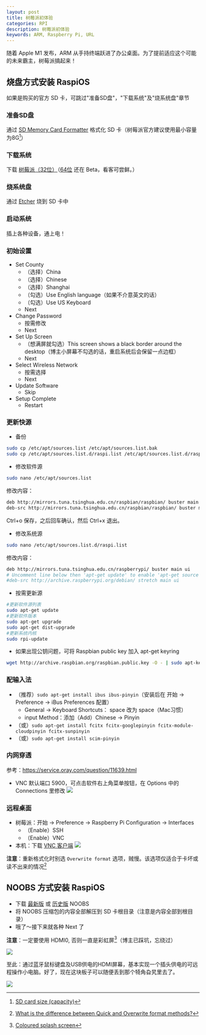```yaml
---
layout: post
title: 树莓派初体验
categories: RPI
description: 树莓派初体验
keywords: ARM, Raspberry Pi, URL
---
```



随着 Apple M1 发布，ARM 从手持终端跃进了办公桌面。为了提前适应这个可能的未来霸主，树莓派搞起来！

## 烧盘方式安装 RaspiOS
如果是购买的官方 SD 卡，可跳过"准备SD盘"，"下载系统"及"烧系统盘"章节

### 准备SD盘
通过 [SD Memory Card Formatter](https://www.sdcard.org/downloads/formatter/) 格式化 SD 卡（树莓派官方建议使用最小容量为8G[^1]）

### 下载系统
下载 [树莓派（32位）](http://downloads.raspberrypi.org/raspios_full_armhf/images/?C=M;O=D)（[64位](http://downloads.raspberrypi.org/raspios_arm64/images/?C=M;O=D) 还在 Beta，看客可尝鲜。）

### 烧系统盘
通过 [Etcher](https://www.etcher.net/download/) 烧到 SD 卡中

### 启动系统
插上各种设备，通上电！

### 初始设置
- Set County
  - （选择）China
  - （选择）Chinese
  - （选择）Shanghai
  - （勾选）Use English language（如果不介意英文的话）
  - （勾选）Use US Keyboard
  - Next
- Change Password
  - 按需修改
  - Next
- Set Up Screen
  - （想满屏就勾选）This screen shows a black border around the desktop（博主小屏幕不勾选的话，重启系统后会保留一点边框）
  - Next
- Select Wireless Network
  - 按需选择
  - Next
- Update Software
  - Skip
- Setup Complete
  - Restart

### 更新快源
- 备份
```bash
sudo cp /etc/apt/sources.list /etc/apt/sources.list.bak
sudo cp /etc/apt/sources.list.d/raspi.list /etc/apt/sources.list.d/raspi.list.bak
```
- 修改软件源
```bash
sudo nano /etc/apt/sources.list
```
修改内容：
```bash
deb http://mirrors.tuna.tsinghua.edu.cn/raspbian/raspbian/ buster main non-free contrib
deb-src http://mirrors.tuna.tsinghua.edu.cn/raspbian/raspbian/ buster main non-free contrib
```
Ctrl+o 保存，之后回车确认，然后 Ctrl+x 退出。
- 修改系统源
```bash
sudo nano /etc/apt/sources.list.d/raspi.list
```
修改内容：
```bash
deb http://mirrors.tuna.tsinghua.edu.cn/raspberrypi/ buster main ui
# Uncomment line below then 'apt-get update' to enable 'apt-get source'
#deb-src http://archive.raspberrypi.org/debian/ stretch main ui
```
- 按需更新源
```bash
#更新软件源列表
sudo apt-get update
#更新软件版本
sudo apt-get upgrade
sudo apt-get dist-upgrade
#更新系统内核
sudo rpi-update
```
- 如果出现公钥问题，可将 Raspbian public key 加入 apt-get keyring
```bash
wget http://archive.raspbian.org/raspbian.public.key -O - | sudo apt-key add -
```

### 配输入法
- （推荐）`sudo apt-get install ibus ibus-pinyin`（安装后在 开始 -> Preference -> iBus Preferences 配置）
  - General -> Keyboard Shortcuts： <Super>space 改为 <Control>space（Mac习惯）
  - input Method：添加（Add）Chinese -> Pinyin
- （或）`sudo apt-get install fcitx fcitx-googlepinyin fcitx-module-cloudpinyin fcitx-sunpinyin`
- （或）`sudo apt-get install scim-pinyin`

### 内网穿透
参考：https://service.oray.com/question/11639.html
- VNC 默认端口 5900，可点击软件右上角菜单按钮，在 Options 中的 Connections 里修改
![](/images/posts/2020/11/WX20201126-223002@2x.png)

### 远程桌面
- 树莓派：开始 -> Preference -> Raspberry Pi Configuration -> Interfaces
  - （Enable）SSH
  - （Enable）VNC
- 本机：下载 [VNC 客户端](https://www.realvnc.com/en/connect/download/viewer/)
![](/images/posts/2020/11/WX20201127-180627@2x.png)

**注意**：重新格式化时别选 `Overwrite format` 选项，贼慢。该选项仅适合于卡坏或读不出来的情况[^2]

## NOOBS 方式安装 RaspiOS
- 下载 [最新版](https://www.raspberrypi.org/downloads/noobs/) 或 [历史版](http://downloads.raspberrypi.org/NOOBS/images/?C=M;O=D) NOOBS
- 将 NOOBS 压缩包的内容全部解压到 SD 卡根目录（注意是内容全部到根目录）
- 哦了～接下来就各种 Next 了

**注意**：一定要使用 HDMI0, 否则一直是彩虹屏[^3]（博主已踩坑，忘绕过）

![](/images/posts/2020/11/Debug-screen.jpg)

至此：通过蓝牙鼠标键盘及USB供电的HDMI屏幕，基本实现一个插头供电的可远程操作小电脑。好了，现在这块板子可以随便丢到那个犄角旮旯里去了。

![](/images/posts/2020/11/WechatIMG52.jpeg)

[^1]:[SD card size (capacity)](https://www.raspberrypi.org/documentation/installation/sd-cards.md)
[^2]:[What is the difference between Quick and Overwrite format methods?](https://www.sdcard.org/downloads/formatter/faq/#faq13)
[^3]:[Coloured splash screen](https://elinux.org/R-Pi_Troubleshooting)

